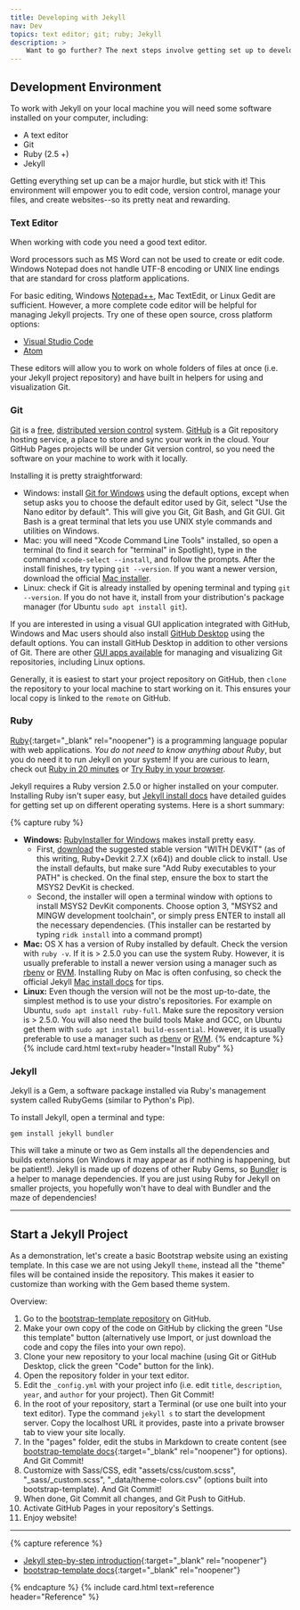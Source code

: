 ```yaml
---
title: Developing with Jekyll
nav: Dev
topics: text editor; git; ruby; Jekyll 
description: > 
    Want to go further? The next steps involve getting set up to develop Jekyll sites on your own computer. This section walks through the necessary software and introduces the basic workflow. (video coming soon!)
---
```


## Development Environment 

To work with Jekyll on your local machine you will need some software installed on your computer, including: 

- A text editor
- Git
- Ruby (2.5 +)
- Jekyll 

Getting everything set up can be a major hurdle, but stick with it!
This environment will empower you to edit code, version control, manage your files, and create websites--so its pretty neat and rewarding.

### Text Editor

When working with code you need a good text editor.

Word processors such as MS Word can not be used to create or edit code.
Windows Notepad does not handle UTF-8 encoding or UNIX line endings that are standard for cross platform applications. 

For basic editing, Windows [Notepad++](https://notepad-plus-plus.org/), Mac TextEdit, or Linux Gedit are sufficient.
However, a more complete code editor will be helpful for managing Jekyll projects.
Try one of these open source, cross platform options:

- [Visual Studio Code](https://code.visualstudio.com/)
- [Atom](https://atom.io/)

These editors will allow you to work on whole folders of files at once (i.e. your Jekyll project repository) and have built in helpers for using and visualization Git. 

### Git

[Git](https://git-scm.com/) is a [free](https://www.gnu.org/philosophy/free-sw.en.html), [distributed version control](https://en.wikipedia.org/wiki/Distributed_version_control) system. 
[GitHub](https://github.com/) is a Git repository hosting service, a place to store and sync your work in the cloud.
Your GitHub Pages projects will be under Git version control, so you need the software on your machine to work with it locally.

Installing it is pretty straightforward:

- Windows: install [Git for Windows](https://git-for-windows.github.io/) using the default options, except when setup asks you to choose the default editor used by Git, select "Use the Nano editor by default". This will give you Git, Git Bash, and Git GUI. Git Bash is a great terminal that lets you use UNIX style commands and utilities on Windows.
- Mac: you will need "Xcode Command Line Tools" installed, so open a terminal (to find it search for "terminal" in Spotlight), type in the command `xcode-select --install`, and follow the prompts. After the install finishes, try typing `git --version`. If you want a newer version, download the official [Mac installer](https://git-scm.com/downloads).
- Linux: check if Git is already installed by opening terminal and typing `git --version`. If you do not have it, install from your distribution's package manager (for Ubuntu `sudo apt install git`).

If you are interested in using a visual GUI application integrated with GitHub, Windows and Mac users should also install [GitHub Desktop](https://desktop.github.com/) using the default options.
You can install GitHub Desktop in addition to other versions of Git.
There are other [GUI apps available](https://git-scm.com/downloads/guis) for managing and visualizing Git repositories, including Linux options.

Generally, it is easiest to start your project repository on GitHub, then `clone` the repository to your local machine to start working on it. 
This ensures your local copy is linked to the `remote` on GitHub. 

### Ruby

[Ruby](https://www.ruby-lang.org/){:target="_blank" rel="noopener"} is a programming language popular with web applications.
*You do not need to know anything about Ruby*, but you do need it to run Jekyll on your system!
If you are curious to learn, check out [Ruby in 20 minutes](https://www.ruby-lang.org/en/documentation/quickstart/) or [Try Ruby in your browser](https://try.ruby-lang.org/).

Jekyll requires a Ruby version 2.5.0 or higher installed on your computer.
Installing Ruby isn't super easy, but [Jekyll install docs](https://jekyllrb.com/docs/installation/) have detailed guides for getting set up on different operating systems.
Here is a short summary:

{% capture ruby %}
- **Windows:** [RubyInstaller for Windows](https://rubyinstaller.org/) makes install pretty easy. 
    - First, [download](https://rubyinstaller.org/downloads/) the suggested stable version "WITH DEVKIT" (as of this writing, Ruby+Devkit 2.7.X (x64)) and double click to install. Use the install defaults, but make sure "Add Ruby executables to your PATH" is checked. On the final step, ensure the box to start the MSYS2 DevKit is checked.
    - Second, the installer will open a terminal window with options to install MSYS2 DevKit components. Choose option 3, "MSYS2 and MINGW development toolchain", or simply press ENTER to install all the necessary dependencies. (This installer can be restarted by typing `ridk install` into a command prompt)
- **Mac:** OS X has a version of Ruby installed by default. Check the version with `ruby -v`. If it is > 2.5.0 you can use the system Ruby. However, it is usually preferable to install a newer version using a manager such as [rbenv](https://github.com/rbenv/rbenv) or [RVM](http://rvm.io/). Installing Ruby on Mac is often confusing, so check the official Jekyll [Mac install docs](https://jekyllrb.com/docs/installation/#macOS) for tips.
- **Linux:** Even though the version will not be the most up-to-date, the simplest method is to use your distro's repositories. For example on Ubuntu, `sudo apt install ruby-full`. Make sure the repository version is > 2.5.0. You will also need the build tools Make and GCC, on Ubuntu get them with `sudo apt install build-essential`. However, it is usually preferable to use a manager such as [rbenv](https://github.com/rbenv/rbenv) or [RVM](http://rvm.io/).
{% endcapture %}
{% include card.html text=ruby header="Install Ruby" %}

### Jekyll

Jekyll is a Gem, a software package installed via Ruby's management system called RubyGems (similar to Python's Pip). 

To install Jekyll, open a terminal and type:

`gem install jekyll bundler`

This will take a minute or two as Gem installs all the dependencies and builds extensions (on Windows it may appear as if nothing is happening, but be patient!).
Jekyll is made up of dozens of other Ruby Gems, so [Bundler](https://bundler.io/) is a helper to manage dependencies. 
If you are just using Ruby for Jekyll on smaller projects, you hopefully won't have to deal with Bundler and the maze of dependencies!

-------------------------

## Start a Jekyll Project 

As a demonstration, let's create a basic Bootstrap website using an existing template. 
In this case we are not using Jekyll `theme`, instead all the "theme" files will be contained inside the repository.
This makes it easier to customize than working with the Gem based theme system.

Overview:

1. Go to the [bootstrap-template repository](https://github.com/thecdil/bootstrap-template) on GitHub.
2. Make your own copy of the code on GitHub by clicking the green "Use this template" button (alternatively use Import, or just download the code and copy the files into your own repo).
3. Clone your new repository to your local machine (using Git or GitHub Desktop, click the green "Code" button for the link).
4. Open the repository folder in your text editor.
5. Edit the `_config.yml` with your project info (i.e. edit `title`, `description`, `year`, and `author` for your project). Then Git Commit!
6. In the root of your repository, start a Terminal (or use one built into your text editor). Type the command `jekyll s` to start the development server. Copy the localhost URL it provides, paste into a private browser tab to view your site locally.
7. In the "pages" folder, edit the stubs in Markdown to create content (see [bootstrap-template docs](https://github.com/thecdil/bootstrap-template/blob/main/docs/create-website.md){:target="_blank" rel="noopener"} for options). And Git Commit!
8. Customize with Sass/CSS, edit "assets/css/custom.scss", "_sass/_custom.scss", "_data/theme-colors.csv" (options built into bootstrap-template). And Git Commit!
9. When done, Git Commit all changes, and Git Push to GitHub.
10. Activate GitHub Pages in your repository's Settings.
11. Enjoy website!

-------------

{% capture reference %}
- [Jekyll step-by-step introduction](https://jekyllrb.com/docs/step-by-step/01-setup/){:target="_blank" rel="noopener"}
- [bootstrap-template docs](https://github.com/thecdil/bootstrap-template/blob/main/docs/create-website.md){:target="_blank" rel="noopener"}

{% endcapture %}
{% include card.html text=reference header="Reference" %}
